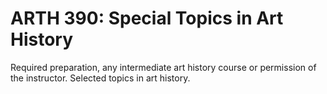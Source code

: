 # ARTH 390: Special Topics in Art History

Required preparation, any intermediate art history course or permission of the instructor. Selected topics in art history.